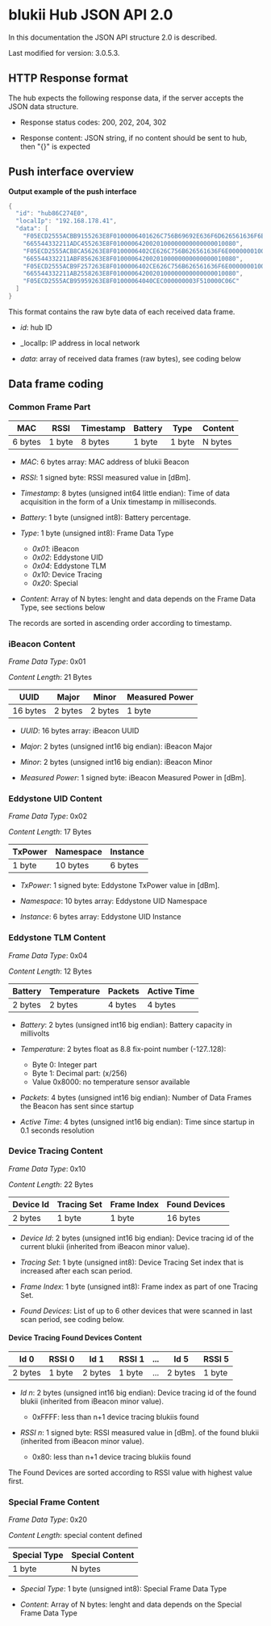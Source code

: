 blukii Hub JSON API 2.0
================================

In this documentation the JSON API structure 2.0 is described.

Last modified for version: 3.0.5.3.

HTTP Response format
--------------

The hub expects the following response data, if the server accepts the JSON data structure.

* Response status codes: 200, 202, 204, 302

* Response content: JSON string, if no content should be sent to hub, then "{}" is expected


Push interface overview
--------------

**Output example of the push interface**

```java
{
  "id": "hub86C274E0",
  "localIp": "192.168.178.41",
  "data": [
    "F05ECD2555ACBB9155263E8F0100006401626C756B69692E636F6D626561636F6E00010001C7",
    "665544332211ADC455263E8F0100006420020100000000000000010080",
    "F05ECD2555ACB8CA56263E8F0100006402CE626C756B626561636F6E000000010001",
    "665544332211ABF856263E8F0100006420020100000000000000010080",
    "F05ECD2555ACB9F257263E8F0100006402CE626C756B626561636F6E000000010001",
    "665544332211AB2558263E8F0100006420020100000000000000010080",
    "F05ECD2555ACB95959263E8F01000064040CEC000000003F510000C06C"
  ]
}
```

This format contains the raw byte data of each received data frame.

* _id_: hub ID

* _localIp: IP address in local network

* _data_: array of received data frames (raw bytes), see coding below



Data frame coding
--------------

### Common Frame Part

| MAC | RSSI | Timestamp | Battery | Type | Content |
| --- | --- | --- | --- | --- | --- |
| 6 bytes | 1 byte  | 8 bytes | 1 byte | 1 byte | N bytes |

* _MAC_: 6 bytes array: MAC address of blukii Beacon 

* _RSSI_: 1 signed byte: RSSI measured value in \[dBm\].

* _Timestamp_: 8 bytes (unsigned int64 little endian): Time of data acquisition in the form of a Unix timestamp in milliseconds.

* _Battery_: 1 byte (unsigned int8): Battery percentage.

* _Type_: 1 byte (unsigned int8): Frame Data Type
    * _0x01_: iBeacon
    * _0x02_: Eddystone UID
    * _0x04_: Eddystone TLM
    * _0x10_: Device Tracing
    * _0x20_: Special

* _Content_: Array of N bytes: lenght and data depends on the Frame Data Type, see sections below

The records are sorted in ascending order according to timestamp.

### iBeacon Content

_Frame Data Type_: 0x01

_Content Length_: 21 Bytes


| UUID | Major | Minor | Measured Power |
| --- | --- | --- | --- |
| 16 bytes | 2 bytes | 2 bytes | 1 byte |

* _UUID_: 16 bytes array: iBeacon UUID

* _Major_: 2 bytes (unsigned int16 big endian): iBeacon Major

* _Minor_: 2 bytes (unsigned int16 big endian): iBeacon Minor

* _Measured Power_: 1 signed byte: iBeacon Measured Power in \[dBm\].


### Eddystone UID Content

_Frame Data Type_: 0x02

_Content Length_: 17 Bytes


| TxPower | Namespace | Instance |
| --- | --- | --- |
| 1 byte | 10 bytes | 6 bytes |

* _TxPower_: 1 signed byte: Eddystone TxPower value in \[dBm\].

* _Namespace_: 10 bytes array: Eddystone UID Namespace

* _Instance_: 6 bytes array: Eddystone UID Instance


### Eddystone TLM Content

_Frame Data Type_: 0x04

_Content Length_: 12 Bytes


| Battery | Temperature | Packets | Active Time |
| --- | --- | --- | --- |
| 2 bytes | 2 bytes | 4 bytes | 4 bytes |

* _Battery_: 2 bytes (unsigned int16 big endian): Battery capacity in millivolts

* _Temperature_: 2 bytes float as 8.8 fix-point number (-127..128):
    * Byte 0: Integer part
    * Byte 1: Decimal part: (x/256)
    * Value 0x8000: no temperature sensor available

* _Packets_: 4 bytes (unsigned int16 big endian): Number of Data Frames the Beacon has sent since startup

* _Active Time_: 4 bytes (unsigned int16 big endian): Time since startup in 0.1 seconds resolution


### Device Tracing Content

_Frame Data Type_: 0x10

_Content Length_: 22 Bytes


| Device Id | Tracing Set | Frame Index | Found Devices
| --- | --- | --- | --- |
| 2 bytes | 1 byte | 1 byte | 16 bytes


* _Device Id_: 2 bytes (unsigned int16 big endian): Device tracing id of the current blukii (inherited from iBeacon minor value).

* _Tracing Set_: 1 byte (unsigned int8): Device Tracing Set index that is increased after each scan period.

* _Frame Index_: 1 byte (unsigned int8): Frame index as part of one Tracing Set.

* _Found Devices_: List of up to 6 other devices that were scanned in last scan period, see coding below.

#### Device Tracing Found Devices Content

| Id 0 | RSSI 0 | Id 1 | RSSI 1 | ... | Id 5 | RSSI 5 |
| --- | --- | --- | --- | --- | --- | --- |
| 2 bytes | 1 byte | 2 bytes | 1 byte | ... | 2 bytes | 1 byte |

* _Id n_: 2 bytes (unsigned int16 big endian): Device tracing id of the found blukii (inherited from iBeacon minor value).
    * 0xFFFF: less than n+1 device tracing blukiis found

* _RSSI n_: 1 signed byte: RSSI measured value in \[dBm\]. of the found blukii (inherited from iBeacon minor value).
    * 0x80: less than n+1 device tracing blukiis found

The Found Devices are sorted according to RSSI value with highest value first.


### Special Frame Content

_Frame Data Type_: 0x20

_Content Length_: special content defined


| Special Type | Special Content
| --- | --- |
| 1 byte | N bytes

* _Special Type_: 1 byte (unsigned int8): Special Frame Data Type

* _Content_: Array of N bytes: lenght and data depends on the Special Frame Data Type
